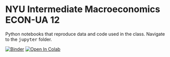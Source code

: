 # NYU Intermediate Macroeconomics ECON-UA 12

Python notebooks that reproduce data and code used in the class. Navigate to the <tt>jupyter</tt> folder.

[![Binder](https://mybinder.org/badge_logo.svg)](https://mybinder.org/v2/gh/jborovicka/nyu-intermediate-macro/main)
[![Open In Colab](https://colab.research.google.com/assets/colab-badge.svg)](https://colab.research.google.com/github/jborovicka/nyu-intermediate-macro/)
